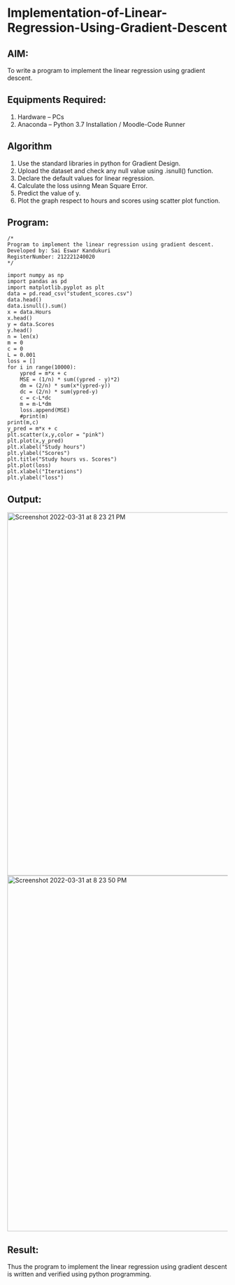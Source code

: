 # Implementation-of-Linear-Regression-Using-Gradient-Descent

## AIM:
To write a program to implement the linear regression using gradient descent.

## Equipments Required:
1. Hardware – PCs
2. Anaconda – Python 3.7 Installation / Moodle-Code Runner

## Algorithm
1. Use the standard libraries in python for Gradient Design.
2. Upload the dataset and check any null value using .isnull() function.
3. Declare the default values for linear regression.
4. Calculate the loss usinng Mean Square Error.
5. Predict the value of y.
6. Plot the graph respect to hours and scores using scatter plot function.


## Program:
```
/*
Program to implement the linear regression using gradient descent.
Developed by: Sai Eswar Kandukuri
RegisterNumber: 212221240020
*/

import numpy as np
import pandas as pd
import matplotlib.pyplot as plt
data = pd.read_csv("student_scores.csv")
data.head()
data.isnull().sum()
x = data.Hours
x.head()
y = data.Scores
y.head()
n = len(x)
m = 0
c = 0
L = 0.001
loss = []
for i in range(10000):
    ypred = m*x + c
    MSE = (1/n) * sum((ypred - y)*2)
    dm = (2/n) * sum(x*(ypred-y))
    dc = (2/n) * sum(ypred-y)
    c = c-L*dc
    m = m-L*dm
    loss.append(MSE)
    #print(m)
print(m,c)
y_pred = m*x + c
plt.scatter(x,y,color = "pink")
plt.plot(x,y_pred)
plt.xlabel("Study hours")
plt.ylabel("Scores")
plt.title("Study hours vs. Scores")
plt.plot(loss)
plt.xlabel("Iterations")
plt.ylabel("loss")
```

## Output:
<img width="829" alt="Screenshot 2022-03-31 at 8 23 21 PM" src="https://user-images.githubusercontent.com/93427011/161085255-4be09db7-7470-47ca-b421-dfab9289f9b6.png">

<img width="812" alt="Screenshot 2022-03-31 at 8 23 50 PM" src="https://user-images.githubusercontent.com/93427011/161085355-f9632213-21d2-4a8c-baf1-1d5a53f983c2.png">

## Result:
Thus the program to implement the linear regression using gradient descent is written and verified using python programming.
